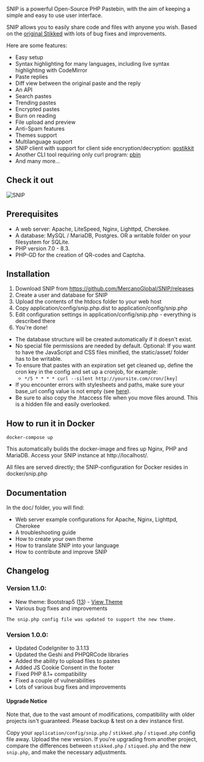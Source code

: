 SNIP is a powerful Open-Source PHP Pastebin, with the aim of keeping a simple and easy to use user interface.

SNIP allows you to easily share code and files with anyone you wish. Based on the [original Stikked](https://github.com/claudehohl/Stikked) with lots of bug fixes and improvements.

Here are some features:

* Easy setup
* Syntax highlighting for many languages, including live syntax highlighting with CodeMirror
* Paste replies
* Diff view between the original paste and the reply
* An API
* Search pastes
* Trending pastes
* Encrypted pastes
* Burn on reading
* File upload and preview
* Anti-Spam features
* Themes support
* Multilanguage support
* SNIP client with support for client side encryption/decryption: [gostikkit](https://github.com/tcolgate/gostikkit)
* Another CLI tool requiring only curl program: [pbin](https://github.com/glensc/pbin)
* And many more...


Check it out
------------

<img src="https://raw.githubusercontent.com/MercanoGlobal/SNIP/main/doc/img/snip_demo.png" alt="SNIP"></a>


Prerequisites
-------------

* A web server: Apache, LiteSpeed, Nginx, Lighttpd, Cherokee.
* A database: MySQL / MariaDB, Postgres. OR a writable folder on your filesystem for SQLite.
* PHP version 7.0 - 8.3.
* PHP-GD for the creation of QR-codes and Captcha.


Installation
------------

1. Download SNIP from https://github.com/MercanoGlobal/SNIP/releases
2. Create a user and database for SNIP
3. Upload the contents of the htdocs folder to your web host
4. Copy application/config/snip.php.dist to application/config/snip.php
5. Edit configuration settings in application/config/snip.php - everything is described there
6. You're done!

* The database structure will be created automatically if it doesn't exist.
* No special file permissions are needed by default. Optional: If you want to have the JavaScript and CSS files minified, the static/asset/ folder has to be writable.
* To ensure that pastes with an expiration set get cleaned up, define the cron key in the config and set up a cronjob, for example:
  * `*/5 * * * * curl --silent http://yoursite.com/cron/[key]`
* If you encounter errors with stylesheets and paths, make sure your base_url config value is not empty (see [here](https://codeigniter.com/userguide3/installation/upgrade_303.html)).
* Be sure to also copy the .htaccess file when you move files around. This is a hidden file and easily overlooked.


How to run it in Docker
-----------------------

    docker-compose up

This automatically builds the docker-image and fires up Nginx, PHP and MariaDB. Access your SNIP instance at http://localhost/.

All files are served directly; the SNIP-configuration for Docker resides in docker/snip.php


Documentation
-------------

In the doc/ folder, you will find:

* Web server example configurations for Apache, Nginx, Lighttpd, Cherokee
* A troubleshooting guide
* How to create your own theme
* How to translate SNIP into your language
* How to contribute and improve SNIP


Changelog
---------

### Version 1.1.0:

* New theme: Bootstrap5 ([13](https://github.com/MercanoGlobal/SNIP/issues/13)) - [View Theme](https://raw.githubusercontent.com/MercanoGlobal/SNIP/main/doc/img/snip_dark.png)
* Various bug fixes and improvements

`The snip.php config file was updated to support the new theme.`

### Version 1.0.0:

* Updated CodeIgniter to 3.1.13
* Updated the Geshi and PHPQRCode libraries
* Added the ability to upload files to pastes
* Added JS Cookie Consent in the footer
* Fixed PHP 8.1+ compatibility
* Fixed a couple of vulnerabilities
* Lots of various bug fixes and improvements

#### Upgrade Notice

Note that, due to the vast amount of modifications, compatibility with older projects isn't guaranteed. Please backup & test on a dev instance first.

Copy your `application/config/snip.php` / `stikked.php` / `stiqued.php` config file away. Upload the new version.
If you're upgrading from another project, compare the differences between `stikked.php` / `stiqued.php` and the new `snip.php`, and make the necessary adjustments.
